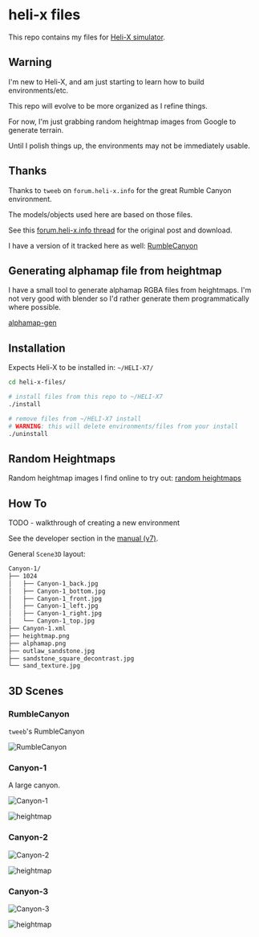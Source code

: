 # heli-x files

This repo contains my files for [Heli-X simulator](http://www.heli-x.info).

## Warning

I'm new to Heli-X, and am just starting to learn how to build environments/etc.

This repo will evolve to be more organized as I refine things.

For now, I'm just grabbing random heightmap images from Google to generate terrain.

Until I polish things up, the environments may not be immediately usable.

## Thanks

Thanks to `tweeb` on `forum.heli-x.info` for the great Rumble Canyon environment.

The models/objects used here are based on those files.

See this [forum.heli-x.info thread](http://forum.heli-x.info/viewtopic.php?f=23&t=1502) for the original post and download.

I have a version of it tracked here as well: [RumbleCanyon](Scene3D/RumbleCanyon)

## Generating alphamap file from heightmap

I have a small tool to generate alphamap RGBA files from heightmaps.
I'm not very good with blender so I'd rather generate them programmatically where possible.

[alphamap-gen](https://github.com/jonlamb-gh/alphamap-gen)

## Installation

Expects Heli-X to be installed in: `~/HELI-X7/`

```bash
cd heli-x-files/

# install files from this repo to ~/HELI-X7
./install

# remove files from ~/HELI-X7 install
# WARNING: this will delete environments/files from your install
./uninstall
```

## Random Heightmaps

Random heightmap images I find online to try out: [random heightmaps](random_heightmaps/)

## How To

TODO - walkthrough of creating a new environment

See the developer section in the [manual (v7)](http://www.heli-x.info/help/UsersManualV7.pdf).

General `Scene3D` layout:

```bash
Canyon-1/
├── 1024
│   ├── Canyon-1_back.jpg
│   ├── Canyon-1_bottom.jpg
│   ├── Canyon-1_front.jpg
│   ├── Canyon-1_left.jpg
│   ├── Canyon-1_right.jpg
│   └── Canyon-1_top.jpg
├── Canyon-1.xml
├── heightmap.png
├── alphamap.png
├── outlaw_sandstone.jpg
├── sandstone_square_decontrast.jpg
└── sand_texture.jpg
```

## 3D Scenes

### RumbleCanyon

`tweeb`'s RumbleCanyon

![RumbleCanyon](Scene3D/RumbleCanyon/preview.jpg)

### Canyon-1

A large canyon.

![Canyon-1](Scene3D/Canyon-1/preview.jpg)

![heightmap](Scene3D/Canyon-1/heightmap.png)

### Canyon-2

![Canyon-2](Scene3D/Canyon-2/preview.jpg)

![heightmap](Scene3D/Canyon-2/heightmap.png)

### Canyon-3

![Canyon-3](Scene3D/Canyon-3/preview.jpg)

![heightmap](Scene3D/Canyon-3/heightmap.png)
